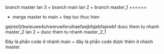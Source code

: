 branch master lan 3 + branch main lan 2 + branch master_1 +=====
+ merge master to main  + tiep tuc thuc hien

gejresfjrbwieuwe4uhweruwferuihaefaejbfajebfajewbf
duoc them tu nhanh master_2 lan 2 + duoc them tu nhanh master_2_1

Đây là phần code ở nhánh main + đây là phần code được thêm ở nhánh master.